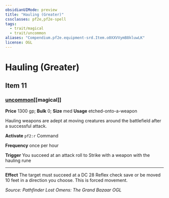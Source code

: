 ```yaml
---
obsidianUIMode: preview
title: "Hauling (Greater)"
cssclasses: pf2e,pf2e-spell
tags:
  - trait/magical
  - trait/uncommon
aliases: "Compendium.pf2e.equipment-srd.Item.o0XXVVymB8kluwLK"
license: OGL
---
```

# Hauling (Greater)
## Item 11
### [uncommon](uncommon "Uncommon Rarity Trait")[[magical]]


**Price** 1300 gp; 
**Bulk** 0; **Size** med
**Usage** etched-onto-a-weapon

Hauling weapons are adept at moving creatures around the battlefield after a successful attack.

**Activate** `pf2:r` Command

**Frequency** once per hour

**Trigger** You succeed at an attack roll to Strike with a weapon with the hauling rune

* * *

**Effect** The target must succeed at a DC 28 Reflex check save or be moved 10 feet in a direction you choose. This is forced movement.

*Source: Pathfinder Lost Omens: The Grand Bazaar*
*OGL*